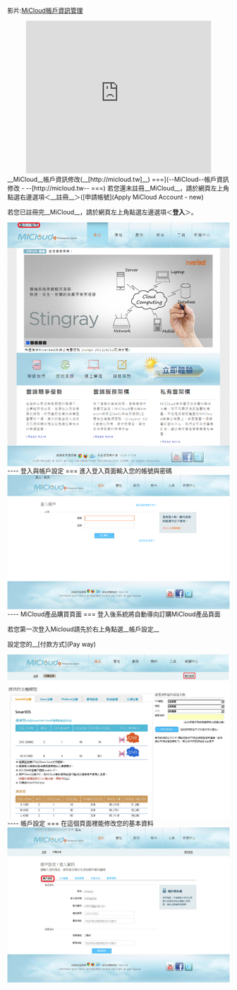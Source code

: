 
影片:[MiCloud帳戶資訊管理](http://www.youtube.com/watch?v=qyEhOfV7GA0)
<div align="center">
<embed width="420" height="345" src="http://www.youtube.com/v/qyEhOfV7GA0&hd=1" type="application/x-shockwave-flash"></embed>
</div>
__MiCloud__帳戶資訊修改(__[http://micloud.tw]__)
===](--MiCloud--帳戶資訊修改 - --[http://micloud.tw--
===)
若您還未註冊__MiCloud__，請於網頁左上角點選右邊選項＜__註冊__＞([申請帳號](Apply MiCloud Account - new)


若您已註冊完__MiCloud__，請於網頁左上角點選左邊選項＜__登入__＞。


<img src='images/MiCloud+Account+Modify-p1-2.png' width='650' align='center'/>
----
登入與帳戶設定
===
進入登入頁面輸入您的帳號與密碼
<img src='images/MiCloud+Account+Modify-p1+-2.png' width='650' align='center'/>
----
MiCloud產品購買頁面
===
登入後系統將自動導向訂購MiCloud產品頁面


若您第一次登入Micloud請先於右上角點選__帳戶設定__


設定您的__[付款方式](Pay way)


<img src='images/MiCloud+Account+Modify-p1+-5-2.png' width='650' align='center'/>
----
帳戶設定
===
在這個頁面裡能修改您的基本資料


<img src='images/MiCloud+Account+Modify-p1+-6.png' width='650' align='center'/>
